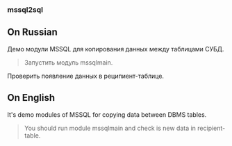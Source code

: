 ### mssql2sql
## On Russian

Демо модули MSSQL для копирования данных между таблицами СУБД.

> Запустить модуль mssqlmain.

Проверить появление данных в реципиент-таблице.

## On English

It's demo modules of  MSSQL for copying data between DBMS tables.

> You should run module mssqlmain and check is new data in recipient-table.

